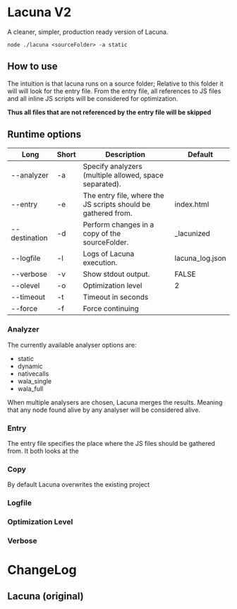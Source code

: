 # Lacuna V2
A cleaner, simpler, production ready version of Lacuna.

`node ./lacuna <sourceFolder> -a static`

## How to use
The intuition is that lacuna runs on a source folder; Relative to this folder 
it will will look for the entry file. From the entry file, all references to 
JS files and all inline JS scripts will be considered for optimization.

__Thus all files that are not referenced by the entry file will be skipped__

## Runtime options

| Long          | Short | Description                                                    | Default                  |
|---------------|-------|----------------------------------------------------------------|--------------------------|
| --analyzer    | -a    | Specify analyzers (multiple allowed, space separated).         | <REQUIRED>               |
| --entry       | -e    | The entry file, where the JS scripts should be gathered from.  | index.html               |
| --destination | -d    | Perform changes in a copy of the sourceFolder.                 | <sourceFolder>_lacunized |
| --logfile     | -l    | Logs of Lacuna execution.                                      | lacuna_log.json          |
| --verbose     | -v    | Show stdout output.                                            | FALSE                    |
| --olevel      | -o    | Optimization level                                             | 2                        |
| --timeout     | -t    | Timeout in seconds                                             |                          |
| --force       | -f    | Force continuing                                               |                          |

### Analyzer
The currently available analyser options are:
- static
- dynamic
- nativecalls
- wala_single
- wala_full

When multiple analysers are chosen, Lacuna merges the results. Meaning that 
any node found alive by any analyser will be considered alive.

### Entry
The entry file specifies the place where the JS files should be gathered from.
It both looks at the

### Copy
By default Lacuna overwrites the existing project

### Logfile

### Optimization Level

### Verbose

# ChangeLog


## Lacuna (original)

